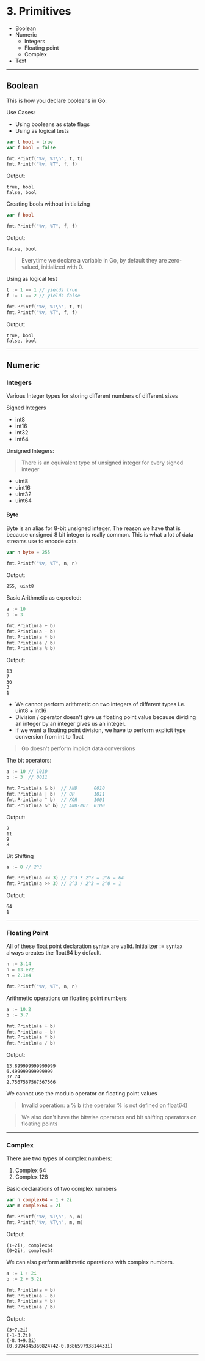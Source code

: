 # 3. Primitives

- Boolean
- Numeric
  - Integers
  - Floating point
  - Complex
- Text

---

## Boolean

This is how you declare booleans in Go:

Use Cases:

- Using booleans as state flags
- Using as logical tests

```go
var t bool = true
var f bool = false

fmt.Printf("%v, %T\n", t, t)
fmt.Printf("%v, %T", f, f)
```

Output:

```
true, bool
false, bool
```

Creating bools without initializing

```go
var f bool

fmt.Printf("%v, %T", f, f)
```

Output:

```
false, bool
```

> Everytime we declare a variable in Go, by default they are zero-valued, initialized with 0.

Using as logical test

```go
t := 1 == 1 // yields true
f := 1 == 2 // yields false

fmt.Printf("%v, %T\n", t, t)
fmt.Printf("%v, %T", f, f)
```

Output:

```
true, bool
false, bool
```

---

## Numeric

### Integers

Various Integer types for storing different numbers of different sizes

Signed Integers

- int8
- int16
- int32
- int64

Unsigned Integers:

> There is an equivalent type of unsigned integer for every signed integer

- uint8
- uint16
- uint32
- uint64

#### Byte

Byte is an alias for 8-bit unsigned integer, The reason we have that is because unsigned 8 bit integer is really common. This is what a lot of data streams use to encode data.

```go
var n byte = 255

fmt.Printf("%v, %T", n, n)
```

Output:

```
255, uint8
```

Basic Arithmetic as expected:

```go
a := 10
b := 3

fmt.Println(a + b)
fmt.Println(a - b)
fmt.Println(a * b)
fmt.Println(a / b)
fmt.Println(a % b)
```

Output:

```
13
7
30
3
1
```

- We cannot perform arithmetic on two integers of different types i.e. uint8 + int16
- Division / operator doesn't give us floating point value because dividing an integer by an integer gives us an integer.
- If we want a floating point division, we have to perform explicit type conversion from int to float

> Go doesn't perform implicit data conversions

The bit operators:

```go
a := 10 // 1010
b := 3  // 0011

fmt.Println(a & b)  // AND		0010
fmt.Println(a | b)  // OR		1011
fmt.Println(a ^ b)  // XOR		1001
fmt.Println(a &^ b) // AND-NOT	0100
```

Output:

```
2
11
9
8
```

Bit Shifting

```go
a := 8 // 2^3

fmt.Println(a << 3) // 2^3 * 2^3 = 2^6 = 64
fmt.Println(a >> 3) // 2^3 / 2^3 = 2^0 = 1
```

Output:

```
64
1
```

---

### Floating Point

All of these float point declaration syntax are valid. Initializer := syntax always creates the float64 by default.

```go
n := 3.14
n = 13.e72
n = 2.1e4

fmt.Printf("%v, %T", n, n)
```

Arithmetic operations on floating point numbers

```go
a := 10.2
b := 3.7

fmt.Println(a + b)
fmt.Println(a - b)
fmt.Println(a * b)
fmt.Println(a / b)
```

Output:

```
13.899999999999999
6.499999999999999
37.74
2.7567567567567566
```

We cannot use the modulo operator on floating point values

> Invalid operation: a % b (the operator % is not defined on float64)

> We also don't have the bitwise operators and bit shifting operators on floating points

---

### Complex

There are two types of complex numbers:

1. Complex 64
2. Complex 128

Basic declarations of two complex numbers

```go
var n complex64 = 1 + 2i
var m complex64 = 2i

fmt.Printf("%v, %T\n", n, n)
fmt.Printf("%v, %T\n", m, m)
```

Output

```
(1+2i), complex64
(0+2i), complex64
```

We can also perform arithmetic operations with complex numbers.

```go
a := 1 + 2i
b := 2 + 5.2i

fmt.Println(a + b)
fmt.Println(a - b)
fmt.Println(a * b)
fmt.Println(a / b)
```

Output:

```
(3+7.2i)
(-1-3.2i)
(-8.4+9.2i)
(0.3994845360824742-0.038659793814433i)
```

---
